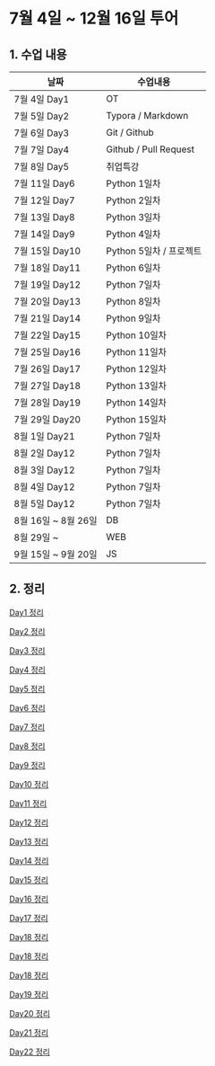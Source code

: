 # 7월 4일 ~ 12월 16일 투어



## 1. 수업 내용



| 날짜           | 수업내용               |
| -------------- | ---------------------- |
| 7월 4일 Day1   | OT                     |
| 7월 5일 Day2   | Typora / Markdown      |
| 7월 6일 Day3   | Git / Github           |
| 7월 7일 Day4   | Github / Pull Request  |
| 7월 8일 Day5   | 취업특강               |
| 7월 11일 Day6  | Python 1일차           |
| 7월 12일 Day7  | Python 2일차           |
| 7월 13일 Day8  | Python 3일차           |
| 7월 14일 Day9  | Python 4일차           |
| 7월 15일 Day10 | Python 5일차 / 프로젝트 |
| 7월 18일 Day11 | Python 6일차 |
| 7월 19일 Day12 | Python 7일차 |
| 7월 20일 Day13 | Python 8일차 |
| 7월 21일 Day14 | Python 9일차 |
| 7월 22일 Day15 | Python 10일차 |
| 7월 25일 Day16 | Python 11일차 |
| 7월 26일 Day17 | Python 12일차 |
| 7월 27일 Day18 | Python 13일차 |
| 7월 28일 Day19 | Python 14일차 |
| 7월 29일 Day20 | Python 15일차 |
| 8월 1일 Day21 | Python 7일차 |
| 8월 2일 Day12 | Python 7일차 |
| 8월 3일 Day12 | Python 7일차 |
| 8월 4일 Day12 | Python 7일차 |
| 8월 5일 Day12 | Python 7일차 |
| 8월 16일 ~ 8월 26일 | DB |
| 8월 29일 ~ | WEB |
| 9월 15일 ~ 9월 20일 | JS |

## 2. 정리

[Day1 정리](markdown/Markdown_day001.md)

[Day2 정리](markdown/Markdown_day002.md)

[Day3 정리](markdown/Markdown_day003.md)

[Day4 정리](markdown/Markdown_day004.md)

[Day5 정리](markdown/Markdown_day005.md)

[Day6 정리](markdown/Markdown_day006.md)

[Day7 정리](markdown/Markdown_day007.md)

[Day8 정리](markdown/Markdown_day008.md)

[Day9 정리](markdown/Markdown_day009.md)

[Day10 정리](markdown/Markdown_day010.md)

[Day11 정리](markdown/Markdown_day011.md)

[Day12 정리](markdown/Markdown_day012.md)

[Day13 정리](markdown/Markdown_day013.md)

[Day14 정리](markdown/Markdown_day014.md)

[Day15 정리](markdown/Markdown_day015.md)

[Day16 정리](markdown/Markdown_day016.md)

[Day17 정리](markdown/Markdown_day017.md)

[Day18 정리](markdown/Markdown_day018.md)

[Day18 정리](markdown/Markdown_day018.md)

[Day18 정리](markdown/Markdown_day018.md)

[Day19 정리](markdown/Markdown_day019.md)

[Day20 정리](markdown/Markdown_day020.md)

[Day21 정리](markdown/Markdown_day021.md)

[Day22 정리](markdown/Markdown_day022.md)

